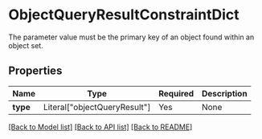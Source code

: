 # ObjectQueryResultConstraintDict

The parameter value must be the primary key of an object found within an object set.


## Properties
| Name | Type | Required | Description |
| ------------ | ------------- | ------------- | ------------- |
**type** | Literal["objectQueryResult"] | Yes | None |


[[Back to Model list]](../../../../README.md#models-v1-link) [[Back to API list]](../../../../README.md#apis-v1-link) [[Back to README]](../../../../README.md)
